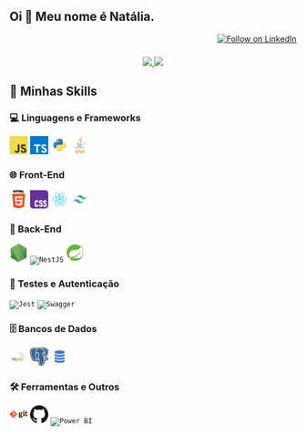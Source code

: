 <h2 align="left" style="display: flex; align-items: center; gap: 10px;">
  Oi 👋 Meu nome é Natália.

</h2>



<p align="right">
  <a href="https://www.linkedin.com/in/natalia-gadelha/">
    <img src="https://img.shields.io/badge/Follow%20on-LinkedIn-blue?style=for-the-badge&logo=linkedin" alt="Follow on LinkedIn"/>
  </a>
</p>


###

<div align="center">

<a href="https://github.com/anuraghazra/github-readme-stats">
  <img height="200" src="https://github-readme-stats.vercel.app/api?username=NataliaGadelha&theme=radical" />
</a>
<a href="https://github.com/anuraghazra/github-readme-stats">
  <img height="200" src="https://github-readme-stats.vercel.app/api/top-langs/?username=NataliaGadelha&hide=html&layout=compact&card_width=500&theme=radical" />
</a>

</div>


###

## 🚀 Minhas Skills

### 💻 Linguagens e Frameworks
<code><img height="32" src="https://raw.githubusercontent.com/github/explore/main/topics/javascript/javascript.png" alt="JavaScript"/></code>
<code><img height="32" src="https://raw.githubusercontent.com/github/explore/main/topics/typescript/typescript.png" alt="TypeScript"/></code>
<code><img height="32" src="https://raw.githubusercontent.com/github/explore/main/topics/python/python.png" alt="Python"/></code>
<code><img height="32" src="https://raw.githubusercontent.com/github/explore/main/topics/java/java.png" alt="Java"/></code>

### 🌐 Front-End
<code><img height="32" src="https://raw.githubusercontent.com/github/explore/main/topics/html/html.png" alt="HTML5"/></code>
<code><img height="32" src="https://raw.githubusercontent.com/github/explore/main/topics/css/css.png" alt="CSS3"/></code>
<code><img height="32" src="https://raw.githubusercontent.com/github/explore/main/topics/react/react.png" alt="React"/></code>
<code><img height="32" src="https://raw.githubusercontent.com/github/explore/main/topics/tailwind/tailwind.png" alt="Tailwind CSS"/></code>

### 🔧 Back-End
<code><img height="32" src="https://raw.githubusercontent.com/github/explore/main/topics/nodejs/nodejs.png" alt="Node.js"/></code>
<code><img height="32" src="https://nestjs.com/img/logo-small.svg" alt="NestJS"/></code>
<code><img height="32" src="https://raw.githubusercontent.com/github/explore/main/topics/spring/spring.png" alt="Spring Boot"/></code>

### 🧪 Testes e Autenticação
<code><img height="32" src="https://cdn.jsdelivr.net/gh/devicons/devicon/icons/jest/jest-plain.svg" alt="Jest"/></code>
<code><img height="32" src="https://avatars.githubusercontent.com/u/7658037?s=200&v=4" alt="Swagger"/></code>

### 🗄️ Bancos de Dados
<code><img height="32" src="https://raw.githubusercontent.com/github/explore/main/topics/mysql/mysql.png" alt="MySQL"/></code>
<code><img height="32" src="https://raw.githubusercontent.com/github/explore/main/topics/postgresql/postgresql.png" alt="PostgreSQL"/></code>
<code><img height="32" src="https://raw.githubusercontent.com/github/explore/main/topics/sql/sql.png" alt="SQL"/></code>

### 🛠️ Ferramentas e Outros
<code><img height="32" src="https://raw.githubusercontent.com/github/explore/main/topics/git/git.png" alt="Git"/></code>
<code><img height="32" src="https://raw.githubusercontent.com/github/explore/main/topics/github/github.png" alt="GitHub"/></code>
<code><img height="32" src="https://img.icons8.com/color/48/000000/power-bi.png" alt="Power BI"/></code>


     
  
